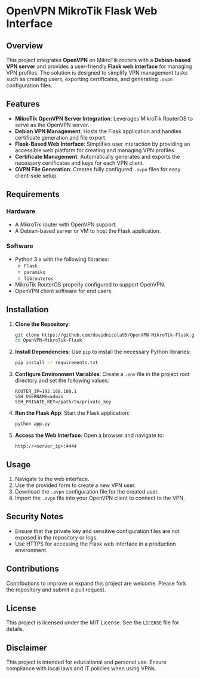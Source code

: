 # OpenVPN MikroTik Flask Web Interface

## Overview
This project integrates **OpenVPN** on MikroTik routers with a **Debian-based VPN server** and provides a user-friendly **Flask web interface** for managing VPN profiles. The solution is designed to simplify VPN management tasks such as creating users, exporting certificates, and generating `.ovpn` configuration files.

## Features
- **MikroTik OpenVPN Server Integration**: Leverages MikroTik RouterOS to serve as the OpenVPN server.
- **Debian VPN Management**: Hosts the Flask application and handles certificate generation and file export.
- **Flask-Based Web Interface**: Simplifies user interaction by providing an accessible web platform for creating and managing VPN profiles.
- **Certificate Management**: Automatically generates and exports the necessary certificates and keys for each VPN client.
- **OVPN File Generation**: Creates fully configured `.ovpn` files for easy client-side setup.

## Requirements
### Hardware
- A MikroTik router with OpenVPN support.
- A Debian-based server or VM to host the Flask application.

### Software
- Python 3.x with the following libraries:
  - `Flask`
  - `paramiko`
  - `librouteros`
- MikroTik RouterOS properly configured to support OpenVPN.
- OpenVPN client software for end users.

## Installation
1. **Clone the Repository**:
   ```bash
   git clone https://github.com/davidnicola95/OpenVPN-MikroTik-Flask.git
   cd OpenVPN-MikroTik-Flask
   ```

2. **Install Dependencies**:
   Use `pip` to install the necessary Python libraries:
   ```bash
   pip install -r requirements.txt
   ```

3. **Configure Environment Variables**:
   Create a `.env` file in the project root directory and set the following values:
   ```plaintext
   ROUTER_IP=192.168.100.1
   SSH_USERNAME=admin
   SSH_PRIVATE_KEY=/path/to/private_key
   ```

4. **Run the Flask App**:
   Start the Flask application:
   ```bash
   python app.py
   ```

5. **Access the Web Interface**:
   Open a browser and navigate to:
   ```
   http://<server_ip>:4444
   ```

## Usage
1. Navigate to the web interface.
2. Use the provided form to create a new VPN user.
3. Download the `.ovpn` configuration file for the created user.
4. Import the `.ovpn` file into your OpenVPN client to connect to the VPN.

## Security Notes
- Ensure that the private key and sensitive configuration files are not exposed in the repository or logs.
- Use HTTPS for accessing the Flask web interface in a production environment.

## Contributions
Contributions to improve or expand this project are welcome. Please fork the repository and submit a pull request.

## License
This project is licensed under the MIT License. See the `LICENSE` file for details.

## Disclaimer
This project is intended for educational and personal use. Ensure compliance with local laws and IT policies when using VPNs.

